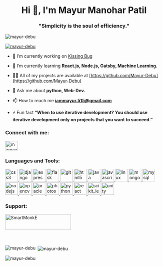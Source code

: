 <h1 align="center">Hi 👋, I'm Mayur Manohar Patil</h1>
<h3 align="center">"Simplicity is the soul of efficiency."</h3>

<p align="left"> <img src="https://komarev.com/ghpvc/?username=mayur-debu&label=Profile%20views&color=0e75b6&style=flat" alt="mayur-debu" /> </p>

<p align="left"> <a href="https://github.com/ryo-ma/github-profile-trophy"><img src="https://github-profile-trophy.vercel.app/?username=mayur-debu" alt="mayur-debu" /></a> </p>

- 🔭 I’m currently working on [Kissing Bug](https://github.com/Mayur-Debu/Kissing-Bug)

- 🌱 I’m currently learning **React.js, Node.js, Gatsby, Machine Learning.**

- 👨‍💻 All of my projects are available at [https://github.com/Mayur-Debu](https://github.com/Mayur-Debu)

- 💬 Ask me about **python, Web-Dev.**

- 📫 How to reach me **iammayur.515@gmail.com**

- ⚡ Fun fact **“When to use iterative development? You should use iterative development only on projects that you want to succeed.”**

<h3 align="left">Connect with me:</h3>
<p align="left">
<a href="https://dev.to/mamayur-debikmskdmkas" target="blank"><img align="center" src="https://cdn.jsdelivr.net/npm/simple-icons@3.0.1/icons/dev-dot-to.svg" alt="mamayur-debikmskdmkas" height="30" width="40" /></a>
</p>

<h3 align="left">Languages and Tools:</h3>
<p align="left"> <a href="https://www.w3schools.com/css/" target="_blank"> <img src="https://devicons.github.io/devicon/devicon.git/icons/css3/css3-original-wordmark.svg" alt="css3" width="40" height="40"/> </a> <a href="https://www.djangoproject.com/" target="_blank"> <img src="https://devicons.github.io/devicon/devicon.git/icons/django/django-original.svg" alt="django" width="40" height="40"/> </a> <a href="https://expressjs.com" target="_blank"> <img src="https://devicons.github.io/devicon/devicon.git/icons/express/express-original-wordmark.svg" alt="express" width="40" height="40"/> </a> <a href="https://flask.palletsprojects.com/" target="_blank"> <img src="https://www.vectorlogo.zone/logos/pocoo_flask/pocoo_flask-icon.svg" alt="flask" width="40" height="40"/> </a> <a href="https://git-scm.com/" target="_blank"> <img src="https://www.vectorlogo.zone/logos/git-scm/git-scm-icon.svg" alt="git" width="40" height="40"/> </a> <a href="https://www.w3.org/html/" target="_blank"> <img src="https://devicons.github.io/devicon/devicon.git/icons/html5/html5-original-wordmark.svg" alt="html5" width="40" height="40"/> </a> <a href="https://www.java.com" target="_blank"> <img src="https://devicons.github.io/devicon/devicon.git/icons/java/java-original-wordmark.svg" alt="java" width="40" height="40"/> </a> <a href="https://developer.mozilla.org/en-US/docs/Web/JavaScript" target="_blank"> <img src="https://devicons.github.io/devicon/devicon.git/icons/javascript/javascript-original.svg" alt="javascript" width="40" height="40"/> </a> <a href="https://www.linux.org/" target="_blank"> <img src="https://devicons.github.io/devicon/devicon.git/icons/linux/linux-original.svg" alt="linux" width="40" height="40"/> </a> <a href="https://www.mongodb.com/" target="_blank"> <img src="https://devicons.github.io/devicon/devicon.git/icons/mongodb/mongodb-original-wordmark.svg" alt="mongodb" width="40" height="40"/> </a> <a href="https://www.mysql.com/" target="_blank"> <img src="https://devicons.github.io/devicon/devicon.git/icons/mysql/mysql-original-wordmark.svg" alt="mysql" width="40" height="40"/> </a> <a href="https://nodejs.org" target="_blank"> <img src="https://devicons.github.io/devicon/devicon.git/icons/nodejs/nodejs-original-wordmark.svg" alt="nodejs" width="40" height="40"/> </a> <a href="https://opencv.org/" target="_blank"> <img src="https://www.vectorlogo.zone/logos/opencv/opencv-icon.svg" alt="opencv" width="40" height="40"/> </a> <a href="https://www.oracle.com/" target="_blank"> <img src="https://devicons.github.io/devicon/devicon.git/icons/oracle/oracle-original.svg" alt="oracle" width="40" height="40"/> </a> <a href="https://www.photoshop.com/en" target="_blank"> <img src="https://devicons.github.io/devicon/devicon.git/icons/photoshop/photoshop-plain.svg" alt="photoshop" width="40" height="40"/> </a> <a href="https://www.python.org" target="_blank"> <img src="https://devicons.github.io/devicon/devicon.git/icons/python/python-original.svg" alt="python" width="40" height="40"/> </a> <a href="https://reactjs.org/" target="_blank"> <img src="https://devicons.github.io/devicon/devicon.git/icons/react/react-original-wordmark.svg" alt="react" width="40" height="40"/> </a> <a href="https://scikit-learn.org/" target="_blank"> <img src="https://upload.wikimedia.org/wikipedia/commons/0/05/Scikit_learn_logo_small.svg" alt="scikit_learn" width="40" height="40"/> </a> <a href="https://unity.com/" target="_blank"> <img src="https://www.vectorlogo.zone/logos/unity3d/unity3d-icon.svg" alt="unity" width="40" height="40"/> </a> </p>

<h3 align="left">Support:</h3>
<p><a href="https://www.buymeacoffee.com/SmartMonkE"> <img align="left" src="https://cdn.buymeacoffee.com/buttons/v2/default-yellow.png" height="50" width="210" alt="SmartMonkE" /></a></p><br><br><br><br><br>

<p><img align="left" src="https://github-readme-stats.vercel.app/api/top-langs?username=mayur-debu&show_icons=true&locale=en&layout=compact" alt="mayur-debu" /></p>

<p>&nbsp;<img align="center" src="https://github-readme-stats.vercel.app/api?username=mayur-debu&show_icons=true&locale=en" alt="mayur-debu" /></p>

<p><img align="center" src="https://github-readme-streak-stats.herokuapp.com/?user=mayur-debu&" alt="mayur-debu" /></p>

